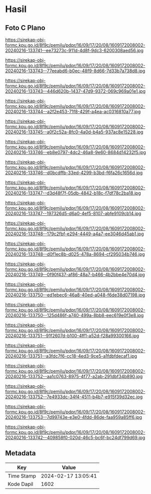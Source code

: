 # Hasil

## Foto C Plano

https://sirekap-obj-formc.kpu.go.id/8f9c/pemilu/pdpr/16/09/17/20/08/1609172008002-20240216-133741--ee73273c-911d-4d8f-9dc3-6200308aed56.jpg

https://sirekap-obj-formc.kpu.go.id/8f9c/pemilu/pdpr/16/09/17/20/08/1609172008002-20240216-133743--77eeabd6-b0ec-48f9-8d66-7d33b7a738d8.jpg

https://sirekap-obj-formc.kpu.go.id/8f9c/pemilu/pdpr/16/09/17/20/08/1609172008002-20240216-133743--446d620b-1437-47d9-9372-069c969a01e1.jpg

https://sirekap-obj-formc.kpu.go.id/8f9c/pemilu/pdpr/16/09/17/20/08/1609172008002-20240216-133744--a2f2e453-71f8-429f-a4ea-ac0316810a77.jpg

https://sirekap-obj-formc.kpu.go.id/8f9c/pemilu/pdpr/16/09/17/20/08/1609172008002-20240216-133745--a0f2c52a-8fc0-4a0d-b4a5-937ac8e15228.jpg

https://sirekap-obj-formc.kpu.go.id/8f9c/pemilu/pdpr/16/09/17/20/08/1609172008002-20240216-133746--eb8e0797-4dc2-46a8-9e60-8684d14232f5.jpg

https://sirekap-obj-formc.kpu.go.id/8f9c/pemilu/pdpr/16/09/17/20/08/1609172008002-20240216-133746--d0bcdffb-33ed-4299-b3bd-f6fa26c1656d.jpg

https://sirekap-obj-formc.kpu.go.id/8f9c/pemilu/pdpr/16/09/17/20/08/1609172008002-20240216-133747--d3d48f7f-05db-4842-b18c-f7df78c2ba18.jpg

https://sirekap-obj-formc.kpu.go.id/8f9c/pemilu/pdpr/16/09/17/20/08/1609172008002-20240216-133747--197326d5-d6a0-4ef5-8107-abfe9109cb14.jpg

https://sirekap-obj-formc.kpu.go.id/8f9c/pemilu/pdpr/16/09/17/20/08/1609172008002-20240216-133748--179c2fbf-e294-4449-a4a7-ee3046d45ab1.jpg

https://sirekap-obj-formc.kpu.go.id/8f9c/pemilu/pdpr/16/09/17/20/08/1609172008002-20240216-133748--d0f1ec8b-d025-478a-8694-cf295034b746.jpg

https://sirekap-obj-formc.kpu.go.id/8f9c/pemilu/pdpr/16/09/17/20/08/1609172008002-20240216-133749--0f90f437-af86-48a7-b466-4b2bbe4e70d4.jpg

https://sirekap-obj-formc.kpu.go.id/8f9c/pemilu/pdpr/16/09/17/20/08/1609172008002-20240216-133750--ed1ebec6-46a8-40ed-a048-f6de38d07198.jpg

https://sirekap-obj-formc.kpu.go.id/8f9c/pemilu/pdpr/16/09/17/20/08/1609172008002-20240216-133750--125d486f-a740-499a-8bb8-eec619e0f3e8.jpg

https://sirekap-obj-formc.kpu.go.id/8f9c/pemilu/pdpr/16/09/17/20/08/1609172008002-20240216-133751--91f2607d-b100-4ff1-a52d-f28a99300166.jpg

https://sirekap-obj-formc.kpu.go.id/8f9c/pemilu/pdpr/16/09/17/20/08/1609172008002-20240216-133751--a3fdc7f6-cc18-4ed3-9ce5-a1fdbfdecaf1.jpg

https://sirekap-obj-formc.kpu.go.id/8f9c/pemilu/pdpr/16/09/17/20/08/1609172008002-20240216-133752--aa1c0763-8975-4f77-a2ab-291dbf34b890.jpg

https://sirekap-obj-formc.kpu.go.id/8f9c/pemilu/pdpr/16/09/17/20/08/1609172008002-20240216-133752--7e4933dc-34f4-4511-b4b7-e915f39d32ec.jpg

https://sirekap-obj-formc.kpu.go.id/8f9c/pemilu/pdpr/16/09/17/20/08/1609172008002-20240216-133753--7d99743e-e3e0-4fdd-86de-faa959a85ff6.jpg

https://sirekap-obj-formc.kpu.go.id/8f9c/pemilu/pdpr/16/09/17/20/08/1609172008002-20240216-133742--409858f0-020d-46c5-bc6f-bc24df799d69.jpg


## Metadata

| Key        | Value               |
| ---------- | ------------------- |
| Time Stamp | 2024-02-17 13:05:41 |
| Kode Dapil | 1602                |



